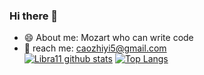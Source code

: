 ### Hi there 👋
- 😄 About me: Mozart who can write code         
- 💬 reach me: caozhiyi5@gmail.com   
[![Libra11 github stats](https://github-readme-stats.vercel.app/api?username=caozhiyi&count_private=true&show_icons=true&theme=radical)](https://github.com/caozhiyi)
[![Top Langs](https://github-readme-stats.vercel.app/api/top-langs/?username=caozhiyi&theme=radical)](https://github.com/caozhiyi)
